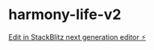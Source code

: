 # harmony-life-v2

[Edit in StackBlitz next generation editor ⚡️](https://stackblitz.com/~/github.com/pawel-wyszomirski/harmony-life-v2)